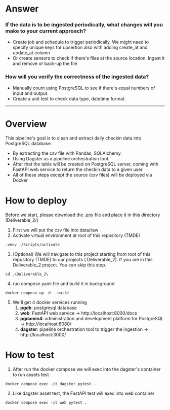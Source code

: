 # Answer

### If the data is to be ingested periodically, what changes will you make to your current approach?

- Create job and schedule to trigger periodically. We might need to specify unique keys for upsertion also with adding
  create_at and update_at column
- Or create sensors to check if there's files at the source location. Ingest it and remove or back-up the file


### How will you verify the correctness of the ingested data?

- Manually count using PostgreSQL to see if there's equal numbers of input and output.
- Create a unit test to check data type, datetime format.

---

# Overview

This pipeline's goal is to clean and extract daily checkin data into PostgreSQL database.

- By extracting the csv file with Pandas, SQLAlchemy.
- Using Dagster as a pipeline orchestration tool.
- After that the table will be created on PostgreSQL server, coming with FastAPI web service to return the checkin data
  to a given user.
- All of these steps except the source (csv files) will be deployed via Docker

# How to deploy
Before we start, please download the [.env](https://drive.google.com/file/d/1CyU7EvLCwjMfdnmEH7BSgjT_cgdVs-jR/view?usp=sharing) file and place it in this directory (Deliverable_2/)

1. First we will put the csv file into data/raw
2. Activate virtual environment at root of this repository (TMDE)

```commandline
.venv ./Scripts/activate
```

3. (Optional) We will navigate to this project starting from root of this repository (TMDE) to our projects (
   Deliverable_2). If you are in this Deliverable_2 project. You can skip this step.

```commandline
cd .\Deliverable_2\
```

4. run compose.yaml file and build it in background

```commandline
docker compose up -d --build
```

5. We'll get 4 docker services running
    1. **pgdb**: postgresql database
    2. **web**: FastAPI web service -> http://localhost:8000/docs
    3. **pgdamin4**: administration and development platform for PostgreSQL -> http://localhost:8080/
    4. **dagster**: pipeline orchestration tool to trigger the ingestion -> http://localhost:3000/

# How to test

1. After run the docker compose we will exec into the dagster's container to run assets test

```commandline
docker compose exec -it dagster pytest .
```

2. Like dagster asset test, the FastAPI test will exec into web container
```commandline
docker compose exec -it web pytest .
```
